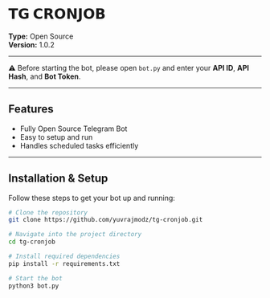 # 𝗧𝗚 𝗖𝗥𝗢𝗡𝗝𝗢𝗕

**Type:** Open Source  
**Version:** 1.0.2  

---

⚠️ Before starting the bot, please open `bot.py` and enter your **API ID**, **API Hash**, and **Bot Token**.

---

## Features

- Fully Open Source Telegram Bot  
- Easy to setup and run  
- Handles scheduled tasks efficiently  

---

## Installation & Setup

Follow these steps to get your bot up and running:

```bash
# Clone the repository
git clone https://github.com/yuvrajmodz/tg-cronjob.git

# Navigate into the project directory
cd tg-cronjob

# Install required dependencies
pip install -r requirements.txt

# Start the bot
python3 bot.py

